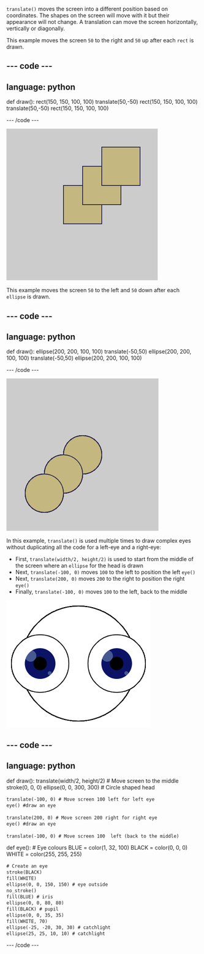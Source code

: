 `translate()` moves the screen into a different position based on coordinates. The shapes on the screen will move with it but their appearance will not change. A translation can move the screen horizontally, vertically or diagonally.

This example moves the screen `50` to the right and `50` up after each `rect` is drawn.

--- code ---
---
language: python
---

def draw():
    rect(150, 150, 100, 100)
    translate(50,-50)
    rect(150, 150, 100, 100)
    translate(50,-50)
    rect(150, 150, 100, 100)
    
--- /code ---

![Image of an original square and two translated squares. Each translation moved the square right `50` and down `50`](images/translate_square.png)

This example moves the screen `50` to the left and `50` down after each `ellipse` is drawn.

--- code ---
---
language: python
---

def draw():
    ellipse(200, 200, 100, 100)
    translate(-50,50)
    ellipse(200, 200, 100, 100)
    translate(-50,50)
    ellipse(200, 200, 100, 100)
  
--- /code ---

![Image of an original circle and two translated circles. Each translation moved the square right `50` and down `50`](images/translate_circle.png)

In this example, `translate()` is used multiple times to draw complex eyes without duplicating all the code for a left-eye and a right-eye:
+ First, `translate(width/2, height/2)` is used to start from the middle of the screen where an `ellipse` for the head is drawn 
+ Next,  `translate(-100, 0)` moves `100` to the left to position the left `eye()`
+ Next, `translate(200, 0)` moves `200` to the right to position the right `eye()`
+ Finally, `translate(-100, 0)` moves `100` to the left, back to the middle 

![Image of a circle head with a left and right eye](images/translate_eyes.png)

--- code ---
---
language: python
---

def draw():
    translate(width/2, height/2) # Move screen to the middle 
    stroke(0, 0, 0)
    ellipse(0, 0, 300, 300) # Circle shaped head
    
    translate(-100, 0) # Move screen 100 left for left eye
    eye() #draw an eye
    
    translate(200, 0) # Move screen 200 right for right eye
    eye() #draw an eye
    
    translate(-100, 0) # Move screen 100  left (back to the middle)

def eye():
    # Eye colours
    BLUE = color(1, 32, 100)
    BLACK = color(0, 0, 0)
    WHITE = color(255, 255, 255)
    
    # Create an eye
    stroke(BLACK)
    fill(WHITE)
    ellipse(0, 0, 150, 150) # eye outside
    no_stroke()
    fill(BLUE) # iris
    ellipse(0, 0, 80, 80)
    fill(BLACK) # pupil
    ellipse(0, 0, 35, 35)
    fill(WHITE, 70)
    ellipse(-25, -20, 30, 30) # catchlight
    ellipse(25, 25, 10, 10) # catchlight
  
--- /code ---
